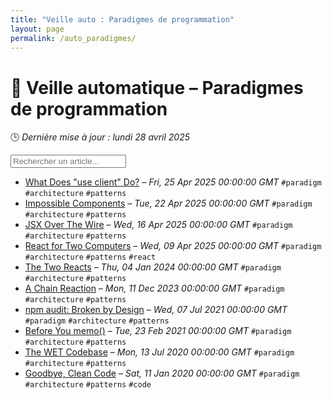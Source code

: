 ```yaml
---
title: "Veille auto : Paradigmes de programmation"
layout: page
permalink: /auto_paradigmes/
---
```


# 🧠 Veille automatique – Paradigmes de programmation

🕒 *Dernière mise à jour : lundi 28 avril 2025*

<div class="search-container">
  <input type="text" id="article-search" placeholder="Rechercher un article...">
  <div class="tag-filters" id="tag-filters">
    <!-- Les filtres par tag seront générés dynamiquement -->
  </div>
</div>

- <span data-article='{"title":"What Does \"use client\" Do?","link":"https://overreacted.io/what-does-use-client-do/","date":"Fri, 25 Apr 2025 00:00:00 GMT","tags":["paradigm","architecture","patterns"]}'>[What Does "use client" Do?](https://overreacted.io/what-does-use-client-do/) – *Fri, 25 Apr 2025 00:00:00 GMT* `#paradigm` `#architecture` `#patterns`</span>
- <span data-article='{"title":"Impossible Components","link":"https://overreacted.io/impossible-components/","date":"Tue, 22 Apr 2025 00:00:00 GMT","tags":["paradigm","architecture","patterns"]}'>[Impossible Components](https://overreacted.io/impossible-components/) – *Tue, 22 Apr 2025 00:00:00 GMT* `#paradigm` `#architecture` `#patterns`</span>
- <span data-article='{"title":"JSX Over The Wire","link":"https://overreacted.io/jsx-over-the-wire/","date":"Wed, 16 Apr 2025 00:00:00 GMT","tags":["paradigm","architecture","patterns"]}'>[JSX Over The Wire](https://overreacted.io/jsx-over-the-wire/) – *Wed, 16 Apr 2025 00:00:00 GMT* `#paradigm` `#architecture` `#patterns`</span>
- <span data-article='{"title":"React for Two Computers","link":"https://overreacted.io/react-for-two-computers/","date":"Wed, 09 Apr 2025 00:00:00 GMT","tags":["paradigm","architecture","patterns","react"]}'>[React for Two Computers](https://overreacted.io/react-for-two-computers/) – *Wed, 09 Apr 2025 00:00:00 GMT* `#paradigm` `#architecture` `#patterns` `#react`</span>
- <span data-article='{"title":"The Two Reacts","link":"https://overreacted.io/the-two-reacts/","date":"Thu, 04 Jan 2024 00:00:00 GMT","tags":["paradigm","architecture","patterns"]}'>[The Two Reacts](https://overreacted.io/the-two-reacts/) – *Thu, 04 Jan 2024 00:00:00 GMT* `#paradigm` `#architecture` `#patterns`</span>
- <span data-article='{"title":"A Chain Reaction","link":"https://overreacted.io/a-chain-reaction/","date":"Mon, 11 Dec 2023 00:00:00 GMT","tags":["paradigm","architecture","patterns"]}'>[A Chain Reaction](https://overreacted.io/a-chain-reaction/) – *Mon, 11 Dec 2023 00:00:00 GMT* `#paradigm` `#architecture` `#patterns`</span>
- <span data-article='{"title":"npm audit: Broken by Design","link":"https://overreacted.io/npm-audit-broken-by-design/","date":"Wed, 07 Jul 2021 00:00:00 GMT","tags":["paradigm","architecture","patterns"]}'>[npm audit: Broken by Design](https://overreacted.io/npm-audit-broken-by-design/) – *Wed, 07 Jul 2021 00:00:00 GMT* `#paradigm` `#architecture` `#patterns`</span>
- <span data-article='{"title":"Before You memo()","link":"https://overreacted.io/before-you-memo/","date":"Tue, 23 Feb 2021 00:00:00 GMT","tags":["paradigm","architecture","patterns"]}'>[Before You memo()](https://overreacted.io/before-you-memo/) – *Tue, 23 Feb 2021 00:00:00 GMT* `#paradigm` `#architecture` `#patterns`</span>
- <span data-article='{"title":"The WET Codebase","link":"https://overreacted.io/the-wet-codebase/","date":"Mon, 13 Jul 2020 00:00:00 GMT","tags":["paradigm","architecture","patterns"]}'>[The WET Codebase](https://overreacted.io/the-wet-codebase/) – *Mon, 13 Jul 2020 00:00:00 GMT* `#paradigm` `#architecture` `#patterns`</span>
- <span data-article='{"title":"Goodbye, Clean Code","link":"https://overreacted.io/goodbye-clean-code/","date":"Sat, 11 Jan 2020 00:00:00 GMT","tags":["paradigm","architecture","patterns","code"]}'>[Goodbye, Clean Code](https://overreacted.io/goodbye-clean-code/) – *Sat, 11 Jan 2020 00:00:00 GMT* `#paradigm` `#architecture` `#patterns` `#code`</span>


<script>
document.addEventListener('DOMContentLoaded', function() {
  function filterArticles() {
    const input = document.getElementById('article-search');
    const filter = input.value.toLowerCase();
    const items = document.getElementsByTagName('li');
    
    for (let i = 0; i < items.length; i++) {
      const item = items[i];
      const text = item.textContent.toLowerCase();
      if (text.indexOf(filter) > -1) {
        item.style.display = "";
      } else {
        item.style.display = "none";
      }
    }
  }

  // Extraction de tous les tags présents dans les articles
  const tagElements = document.querySelectorAll('code');
  const tags = new Set();
  
  tagElements.forEach(el => {
    if (el.textContent.startsWith('#')) {
      tags.add(el.textContent.substring(1));
    }
  });
  
  // Génération des filtres par tag
  const tagFiltersContainer = document.getElementById('tag-filters');
  if (tagFiltersContainer) {
    tags.forEach(tag => {
      const tagBtn = document.createElement('button');
      tagBtn.className = 'tag-filter-btn';
      tagBtn.textContent = '#' + tag;
      tagBtn.onclick = function() {
        document.getElementById('article-search').value = tag;
        filterArticles();
      };
      tagFiltersContainer.appendChild(tagBtn);
    });
  }
  
  // Attacher l'événement de filtrage au champ de recherche
  const searchInput = document.getElementById('article-search');
  if (searchInput) {
    searchInput.addEventListener('input', filterArticles);
  }
});
</script>